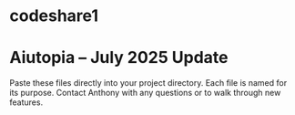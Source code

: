 # codeshare1
# Aiutopia – July 2025 Update
Paste these files directly into your project directory. 
Each file is named for its purpose. 
Contact Anthony with any questions or to walk through new features.
